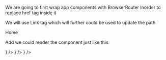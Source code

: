 We are going to first wrap app components with BrowserRouter
Inorder to replace href tag inside it

We will use Link tag which will further could be used to update the path

<Link to="/path">Home</Link>

Add we could render the component just like this

 <Routes>
        <Route path="/about" element={<About />} />
        <Route path="/" element={<home />} />
        <Route path="/cart" element={<Cart />} />
</Routes>
